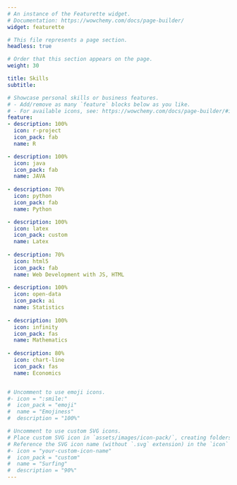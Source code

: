 ```yaml
---
# An instance of the Featurette widget.
# Documentation: https://wowchemy.com/docs/page-builder/
widget: featurette

# This file represents a page section.
headless: true

# Order that this section appears on the page.
weight: 30

title: Skills
subtitle:

# Showcase personal skills or business features.
# - Add/remove as many `feature` blocks below as you like.
# - For available icons, see: https://wowchemy.com/docs/page-builder/#icons
feature:
- description: 100%
  icon: r-project
  icon_pack: fab
  name: R

- description: 100%
  icon: java
  icon_pack: fab
  name: JAVA
  
- description: 70%
  icon: python
  icon_pack: fab
  name: Python

- description: 100%
  icon: latex
  icon_pack: custom
  name: Latex
  
- description: 70%
  icon: html5
  icon_pack: fab
  name: Web Development with JS, HTML
  
- description: 100%
  icon: open-data
  icon_pack: ai
  name: Statistics
  
- description: 100%
  icon: infinity
  icon_pack: fas
  name: Mathematics
  
- description: 80%
  icon: chart-line
  icon_pack: fas
  name: Economics


# Uncomment to use emoji icons.
#- icon = ":smile:"
#  icon_pack = "emoji"
#  name = "Emojiness"
#  description = "100%"  

# Uncomment to use custom SVG icons.
# Place custom SVG icon in `assets/images/icon-pack/`, creating folders if necessary.
# Reference the SVG icon name (without `.svg` extension) in the `icon` field.
#- icon = "your-custom-icon-name"
#  icon_pack = "custom"
#  name = "Surfing"
#  description = "90%"
---
```


